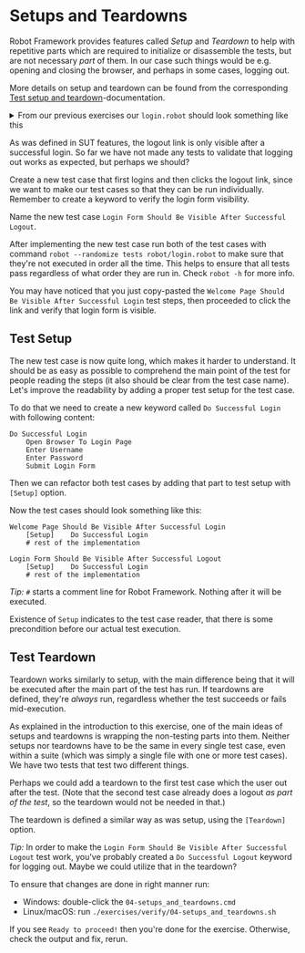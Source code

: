 # Setups and Teardowns

Robot Framework provides features called _Setup_ and _Teardown_ to help with repetitive parts
which are required to initialize or disassemble the tests, but are not necessary _part_ of them. In
our case such things would be e.g. opening and closing the browser, and perhaps in some cases, logging
out.

More details on setup and teardown can be found from the corresponding [Test setup and teardown](http://robotframework.org/robotframework/latest/RobotFrameworkUserGuide.html#test-setup-and-teardown)-documentation.

<details>
    <summary>From our previous exercises our <code>login.robot</code> should look something like this</summary>

```robot
*** Settings ***
Library    Browser

*** Variables ***
${URL} =    http://localhost:7272
${USERNAME} =    demo
${PASSWORD} =    mode

*** Test Cases ***

Welcome Page Should Be Visible After Successful Login
    Open Browser To Login Page
    Enter Username    ${USERNAME}
    Enter Password    ${PASSWORD}
    Submit Login Form
    Verify That Welcome Page Is Visible

*** Keywords ***

Open Browser To Login Page
    New Browser    headless=${FALSE}
    New Page    ${URL}

Enter Username
    [Arguments]    ${username}
    Fill Text    id=username_field    ${username}

Enter Password
    [Arguments]    ${password}
    Fill Secret    id=password_field    ${password}

Submit Login Form
    Click    id=login_button

Verify That Welcome Page Is Visible
    Get Text    body    contains    Welcome Page
    Get Url    ==    ${URL}/welcome.html
    Get Title    ==    Welcome Page
```

</details>

As was defined in SUT features, the logout link is only visible after a successful login. So far we
have not made any tests to validate that logging out works as expected, but perhaps we should?

Create a new test case that first logins and then clicks the logout link, since we want to
make our test cases so that they can be run individually. Remember to create a keyword to
verify the login form visibility.

Name the new test case `Login Form Should Be Visible After Successful Logout`.

After implementing the new test case run both of the test cases with command
`robot --randomize tests robot/login.robot` to make sure that they're not executed in order all the
time. This helps to ensure that all tests pass regardless of what order they are run in. Check
`robot -h` for more info.

You may have noticed that you just copy-pasted the `Welcome Page Should Be Visible After Successful Login`
test steps, then proceeded to click the link and verify that login form is visible.

## Test Setup

The new test case is now quite long, which makes it harder to understand. It should be as easy as possible
to comprehend the main point of the test for people reading the steps (it also should be clear from the
test case name). Let's improve the readability by adding a proper test setup for the test case.

To do that we need to create a new keyword called `Do Successful Login` with following content:

```robot
Do Successful Login
    Open Browser To Login Page
    Enter Username
    Enter Password
    Submit Login Form
```

Then we can refactor both test cases by adding that part to test setup with `[Setup]` option.

Now the test cases should look something like this:

```robot
Welcome Page Should Be Visible After Successful Login
    [Setup]    Do Successful Login
    # rest of the implementation

Login Form Should Be Visible After Successful Logout
    [Setup]    Do Successful Login
    # rest of the implementation
```

*Tip:* `#` starts a comment line for Robot Framework. Nothing after it will be executed.

Existence of `Setup` indicates to the test case reader, that there is some precondition before our
actual test execution.

## Test Teardown

Teardown works similarly to setup, with the main difference being that it will be executed after the
main part of the test has run. If teardowns are defined, they're _always_ run, regardless whether the
test succeeds or fails mid-execution.

As explained in the introduction to this exercise, one of the main ideas of setups and teardowns is
wrapping the non-testing parts into them. Neither setups nor teardowns have to be the same in every
single test case, even within a suite (which was simply a single file with one or more test cases).
We have two tests that test two different things.

Perhaps we could add a teardown to the first test case which the user out after the test. (Note that
the second test case already does a logout *as part of the test*, so the teardown would not be needed
in that.)

The teardown is defined a similar way as was setup, using the `[Teardown]` option.

*Tip:* In order to make the `Login Form Should Be Visible After Successful Logout` test work, you've
probably created a `Do Successful Logout` keyword for logging out. Maybe we could utilize
that in the teardown?

To ensure that changes are done in right manner run:

- Windows: double-click the `04-setups_and_teardowns.cmd`
- Linux/macOS: run `./exercises/verify/04-setups_and_teardowns.sh`

If you see `Ready to proceed!` then you're done for the exercise. Otherwise, check the output and fix, rerun.
